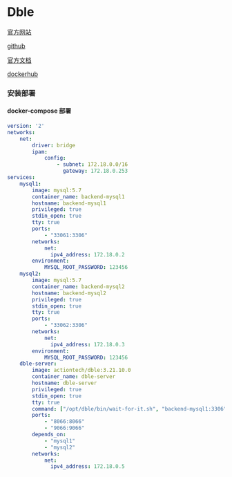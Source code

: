 # Dble

[官方网站](https://opensource.actionsky.com/)

[github](https://github.com/actiontech/dble)

[官方文档](https://actiontech.github.io/dble-docs-cn/)

[dockerhub](https://hub.docker.com/r/actiontech/dble)

### 安装部署

#### docker-compose 部署

```yaml
version: '2'
networks:
    net:
        driver: bridge
        ipam:
            config:
                - subnet: 172.18.0.0/16
                  gateway: 172.18.0.253
services:
    mysql1:
        image: mysql:5.7
        container_name: backend-mysql1
        hostname: backend-mysql1
        privileged: true
        stdin_open: true
        tty: true
        ports:
            - "33061:3306"
        networks:
            net:
              ipv4_address: 172.18.0.2
        environment:
            MYSQL_ROOT_PASSWORD: 123456
    mysql2:
        image: mysql:5.7
        container_name: backend-mysql2
        hostname: backend-mysql2
        privileged: true
        stdin_open: true
        tty: true
        ports:
            - "33062:3306"
        networks:
            net:
              ipv4_address: 172.18.0.3
        environment:
            MYSQL_ROOT_PASSWORD: 123456
    dble-server:
        image: actiontech/dble:3.21.10.0
        container_name: dble-server
        hostname: dble-server
        privileged: true
        stdin_open: true
        tty: true
        command: ["/opt/dble/bin/wait-for-it.sh", "backend-mysql1:3306","--","/opt/dble/bin/docker_init_start.sh"]
        ports:
            - "8066:8066"
            - "9066:9066"
        depends_on:
            - "mysql1"
            - "mysql2"
        networks:
            net:
              ipv4_address: 172.18.0.5
```